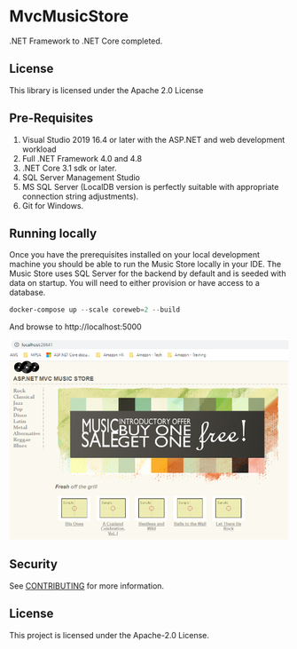 # MvcMusicStore
.NET Framework to .NET Core completed.

## License
This library is licensed under the Apache 2.0 License

## Pre-Requisites
1. Visual Studio 2019 16.4 or later with the ASP.NET and web development workload
2. Full .NET Framework 4.0 and 4.8
3. .NET Core 3.1 sdk or later.
4. SQL Server Management Studio
5. MS SQL Server (LocalDB version is perfectly suitable with appropriate connection string adjustments).
6. Git for Windows.

## Running locally
Once you have the prerequisites installed on your local development machine you should be able to run the Music Store locally in your IDE. The Music Store uses SQL Server for the backend by default and is seeded with data on startup. You will need to either provision or have access to a database. 

```PowerShell
docker-compose up --scale coreweb=2 --build
```

And browse to http://localhost:5000

![mvc-music-store](./static/images/music-store.png)

## Security

See [CONTRIBUTING](CONTRIBUTING.md#security-issue-notifications) for more information.

## License

This project is licensed under the Apache-2.0 License.